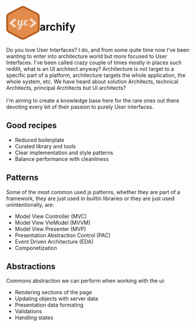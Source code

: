 <img align="left" width="90" height="90" src="https://raw.githubusercontent.com/yngrdyn/archify/main/yc.svg" alt="Yngrid Coello">

# archify

<br/>
Do you love User Interfaces? I do, and from some quite time now I've been wanting to enter into architecture world but more focused to User Interfaces. I've been called crazy couple of times mostly in places such reddit, what is an UI architect anyway? Architecture is not target to a specific part of a platform, architecture targets the whole application, the whole system, etc. We have heard about solution Architects, technical Architects, principal Architects but UI architects? 
<br/><br/>
I'm aiming to create a knowledge base here for the rare ones out there devoting every bit of their passion to purely User interfaces.

## Good recipes
* Reduced boilerplate
* Curated library and tools
* Clear implementation and style patterns
* Balance performance with cleanliness

## Patterns
Some of the most common used js patterns, whether they are part of a framework, they are just used in builtin libraries or they are just used unintentionally, are: 
* Model View Controller (MVC)
* Model View VieModel (MVVM)
* Model View Presenter (MVP)
* Presentation Abstraction Control (PAC)
* Event Driven Architecture (EDA)
* Componetization

## Abstractions
Commons abstraction we can perform when working with the ui:
* Rendering sections of the page
* Updating objects with server data
* Presentation data formating
* Validations
* Handling states
